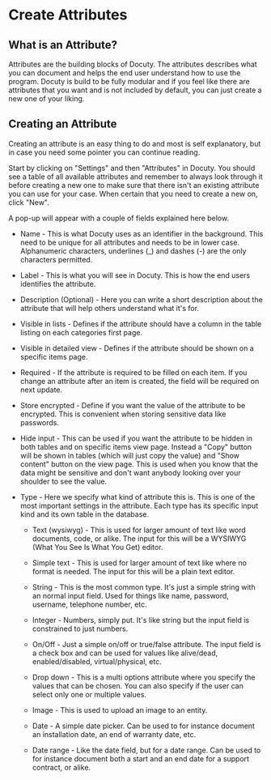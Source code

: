 # Create Attributes

## What is an Attribute?

Attributes are the building blocks of Docuty. The attributes describes what you can document and helps the end user understand how to use the program. Docuty is build to be fully modular and if you feel like there are attributes that you want and is not included by default, you can just create a new one of your liking.

## Creating an Attribute

Creating an attribute is an easy thing to do and most is self explanatory, but in case you need some pointer you can continue reading.

Start by clicking on "Settings" and then "Attributes" in Docuty. You should see a table of all available attributes and remember to always look through it before creating a new one to make sure that there isn't an existing attribute you can use for your case. When certain that you need to create a new on, click "New".

A pop-up will appear with a couple of fields explained here below.
- Name - This is what Docuty uses as an identifier in the background. This need to be unique for all attributes and needs to be in lower case. Alphanumeric characters, underlines (_) and dashes (-) are the only characters permitted.

- Label - This is what you will see in Docuty. This is how the end users identifies the attribute.

- Description (Optional) - Here you can write a short description about the attribute that will help others understand what it's for.

- Visible in lists - Defines if the attribute should have a column in the table listing on each categories first page.

- Visible in detailed view - Defines if the attribute should be shown on a specific items page.

- Required - If the attribute is required to be filled on each item. If you change an attribute after an item is created, the field will be required on next update.

- Store encrypted - Define if you want the value of the attribute to be encrypted. This is convenient when storing sensitive data like passwords.

- Hide input - This can be used if you want the attribute to be hidden in both tables and on specific items view page. Instead a "Copy" button will be shown in tables (which will just copy the value) and "Show content" button on the view page. This is used when you know that the data might be sensitive and don't want anybody looking over your shoulder to see the value.

- Type - Here we specify what kind of attribute this is. This is one of the most important settings in the attribute. Each type has its specific input kind and its own table in the database.
    - Text (wysiwyg) - This is used for larger amount of text like word documents, code, or alike. The input for this will be a WYSIWYG (What You See Is What You Get) editor.

    - Simple text - This is used for larger amount of text like where no format is needed. The input for this will be a plain text editor.

    -  String - This is the most common type. It's just a simple string with an normal input field. Used for things like name, password, username, telephone number, etc.

    -  Integer - Numbers, simply put. It's like string but the input field is constrained to just numbers.

    -  On/Off - Just a simple on/off or true/false attribute. The input field is a check box and can be used for values like alive/dead, enabled/disabled, virtual/physical, etc.

    -  Drop down - This is a multi options attribute where you specify the values that can be chosen. You can also specify if the user can select only one or multiple values.

    -  Image - This is used to upload an image to an entity.

    -  Date - A simple date picker. Can be used to for instance document an installation date, an end of warranty date, etc.

    -  Date range - Like the date field, but for a date range. Can be used to for instance document both a start and an end date for a support contract, or alike.